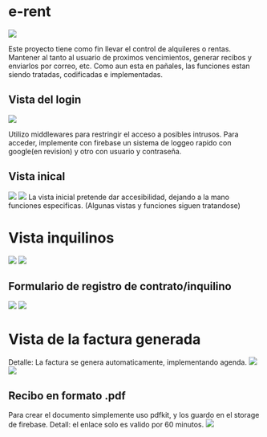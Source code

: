 # e-rent
 <img src="./public/images/icons/eRent144x144.png" />

Este proyecto tiene como fin llevar el control de alquileres o rentas. Mantener al tanto al usuario de proximos vencimientos, generar recibos y enviarlos por correo, etc.
Como aun esta en pañales, las funciones estan siendo tratadas, codificadas e implementadas.

## Vista del login
 <img src="./docs/images/loginview.png"/>

Utilizo middlewares para restringir el acceso a posibles intrusos. Para acceder, implemente con firebase un sistema de loggeo rapido con google(en revision) y otro con usuario y contraseña.

## Vista inical
 <img src="./docs/images/homeview.JPG"/>
 <img src="./docs/images/homeview-mobile.JPG"/>
La vista inicial pretende dar accesibilidad, dejando a la mano funciones especificas. 
(Algunas vistas y funciones siguen tratandose)

# Vista inquilinos
 <img src="./docs/images/inquilinosview.JPG"/>
 <img src="./docs/images/inquilinosview-mobile.JPG"/>

## Formulario de registro de contrato/inquilino
 <img src="./docs/images/newcontract.JPG"/>
 <img src="./docs/images/newcontract-mobile.JPG"/>


# Vista de la factura generada
Detalle: La factura se genera automaticamente, implementando agenda. 
 <img src="./docs/images/invoicedetailview.JPG"/>
 <img src="./docs/images/invoicedetailview-mobile.JPG"/>

## Recibo en formato .pdf
Para crear el documento simplemente uso pdfkit, y los guardo en el storage de firebase. 
Detall: el enlace solo es valido por 60 minutos.
 <img src="./docs/images/paymentfile.JPG"/>
